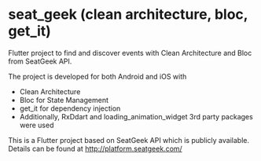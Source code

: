 # seat_geek (clean architecture, bloc, get_it)

Flutter project to find and discover events with Clean Architecture and Bloc from SeatGeek API.

The project is developed for both Android and iOS with

- Clean Architecture
- Bloc for State Management
- get_it for dependency injection
- Additionally, RxDdart and loading_animation_widget 3rd party packages were used

This is a Flutter project based on SeatGeek API which is publicly available. Details can be found at
http://platform.seatgeek.com/



